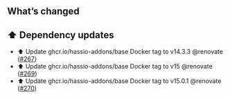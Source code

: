 ## What’s changed

## ⬆️ Dependency updates

- ⬆️ Update ghcr.io/hassio-addons/base Docker tag to v14.3.3 @renovate ([#267](https://github.com/hassio-addons/addon-traccar/pull/267))
- ⬆️ Update ghcr.io/hassio-addons/base Docker tag to v15 @renovate ([#269](https://github.com/hassio-addons/addon-traccar/pull/269))
- ⬆️ Update ghcr.io/hassio-addons/base Docker tag to v15.0.1 @renovate ([#270](https://github.com/hassio-addons/addon-traccar/pull/270))
